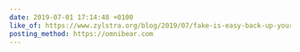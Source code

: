 ```yaml
---
date: 2019-07-01 17:14:48 +0100
like_of: https://www.zylstra.org/blog/2019/07/fake-is-easy-back-up-your-words-with-hyperlinks/
posting_method: https://omnibear.com
---
```

